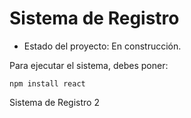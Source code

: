 <h1>Sistema de Registro</h1>


- Estado del proyecto: En construcción.


Para ejecutar el sistema, debes poner:

``` npm install react ```

Sistema de Registro 2
